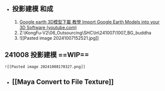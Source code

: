 - ## 投影建模 和成
	1. [Google earth 3D模型下載 教學  Import Google Earth Models into your 3D Software (youtube.com)](https://www.youtube.com/watch?v=7YRusnTWXjw)
	2. Z:\KongFu-V2\06_Outsourcing\SHC\In\241007\1007_BG_buddha
	3.  ![[Pasted image 20241007152521.jpg]]

## 241008 投影建模 ==WIP==
	![[Pasted image 20241008170327.png]]

- ## [[Maya Convert to File Texture]]